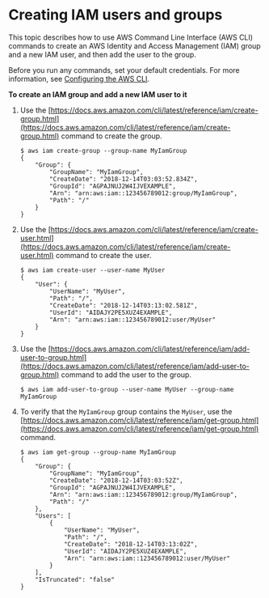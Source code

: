 # Creating IAM users and groups<a name="cli-services-iam-new-user-group"></a>

This topic describes how to use AWS Command Line Interface \(AWS CLI\) commands to create an AWS Identity and Access Management \(IAM\) group and a new IAM user, and then add the user to the group\.

Before you run any commands, set your default credentials\. For more information, see [Configuring the AWS CLI](cli-chap-configure.md)\.

**To create an IAM group and add a new IAM user to it**

1. Use the [https://docs.aws.amazon.com/cli/latest/reference/iam/create-group.html](https://docs.aws.amazon.com/cli/latest/reference/iam/create-group.html) command to create the group\.

   ```
   $ aws iam create-group --group-name MyIamGroup
   {
       "Group": {
           "GroupName": "MyIamGroup",
           "CreateDate": "2018-12-14T03:03:52.834Z",
           "GroupId": "AGPAJNUJ2W4IJVEXAMPLE",
           "Arn": "arn:aws:iam::123456789012:group/MyIamGroup",
           "Path": "/"
       }
   }
   ```

1. Use the [https://docs.aws.amazon.com/cli/latest/reference/iam/create-user.html](https://docs.aws.amazon.com/cli/latest/reference/iam/create-user.html) command to create the user\.

   ```
   $ aws iam create-user --user-name MyUser
   {
       "User": {
           "UserName": "MyUser",
           "Path": "/",
           "CreateDate": "2018-12-14T03:13:02.581Z",
           "UserId": "AIDAJY2PE5XUZ4EXAMPLE",
           "Arn": "arn:aws:iam::123456789012:user/MyUser"
       }
   }
   ```

1. Use the [https://docs.aws.amazon.com/cli/latest/reference/iam/add-user-to-group.html](https://docs.aws.amazon.com/cli/latest/reference/iam/add-user-to-group.html) command to add the user to the group\.

   ```
   $ aws iam add-user-to-group --user-name MyUser --group-name MyIamGroup
   ```

1. To verify that the `MyIamGroup` group contains the `MyUser`, use the [https://docs.aws.amazon.com/cli/latest/reference/iam/get-group.html](https://docs.aws.amazon.com/cli/latest/reference/iam/get-group.html) command\.

   ```
   $ aws iam get-group --group-name MyIamGroup
   {
       "Group": {
           "GroupName": "MyIamGroup",
           "CreateDate": "2018-12-14T03:03:52Z",
           "GroupId": "AGPAJNUJ2W4IJVEXAMPLE",
           "Arn": "arn:aws:iam::123456789012:group/MyIamGroup",
           "Path": "/"
       },
       "Users": [
           {
               "UserName": "MyUser",
               "Path": "/",
               "CreateDate": "2018-12-14T03:13:02Z",
               "UserId": "AIDAJY2PE5XUZ4EXAMPLE",
               "Arn": "arn:aws:iam::123456789012:user/MyUser"
           }
       ],
       "IsTruncated": "false"
   }
   ```